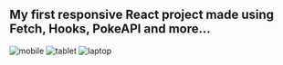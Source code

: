 ## My first responsive React project made using Fetch, Hooks, PokeAPI and more... 
![mobile](https://github.com/i2001atnj/Pokedex-Web-App/assets/124210642/5f99697b-fa89-41ed-b2bf-d58e23dfa124)
![tablet](https://github.com/i2001atnj/Pokedex-Web-App/assets/124210642/428ea2c9-2147-4d21-b14c-b355d75938ca)
![laptop](https://github.com/i2001atnj/Pokedex-Web-App/assets/124210642/c4d67d36-2ceb-4738-be42-e09b4674f431)
